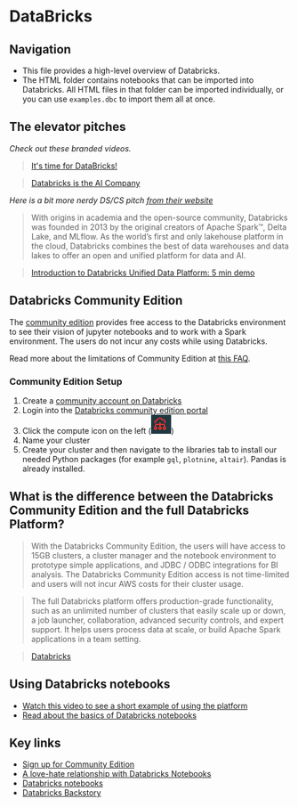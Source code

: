 # DataBricks

## Navigation

- This file provides a high-level overview of Databricks.
- The HTML folder contains notebooks that can be imported into Databricks. All HTML files in that folder can be imported individually, or you can use `examples.dbc` to import them all at once.

## The elevator pitches

_Check out these branded videos._

> [It's time for DataBricks!](https://youtu.be/_1QQHv7T9og)

> [Databricks is the AI Company](https://youtu.be/1cJ0XYaARBY)

_Here is a bit more nerdy DS/CS pitch [from their website](https://databricks.com/company/about-us)_

> With origins in academia and the open-source community, Databricks was founded in 2013 by the original creators of Apache Spark™, Delta Lake, and MLflow. As the world’s first and only lakehouse platform in the cloud, Databricks combines the best of data warehouses and data lakes to offer an open and unified platform for data and AI.

> [Introduction to Databricks Unified Data Platform: 5 min demo](https://youtu.be/n-yt_3HvkOI)
## Databricks Community Edition

The [community edition](https://community.cloud.databricks.com/login.html) provides free access to the Databricks environment to see their vision of jupyter notebooks and to work with a Spark environment. The users do not incur any costs while using Databricks.

Read more about the limitations of Community Edition at [this FAQ](https://databricks.com/product/faq/community-edition).

### Community Edition Setup

1. Create a [community account on Databricks](https://databricks.com/try-databricks)
2. Login into the [Databricks community edition portal](https://community.cloud.databricks.com/login.html)
3. Click the compute icon on the left (![](https://github.com/byuibigdata/project_safegraph/blob/main/img/compute_icon.png))
4. Name your cluster
5. Create your cluster and then navigate to the libraries tab to install our needed Python packages (for example `gql`, `plotnine`, `altair`). Pandas is already installed.


## What is the difference between the Databricks Community Edition and the full Databricks Platform?

> With the Databricks Community Edition, the users will have access to 15GB clusters, a cluster manager and the notebook environment to prototype simple applications, and JDBC / ODBC integrations for BI analysis. The Databricks Community Edition access is not time-limited and users will not incur AWS costs for their cluster usage.

> The full Databricks platform offers production-grade functionality, such as an unlimited number of clusters that easily scale up or down, a job launcher, collaboration, advanced security controls, and expert support. It helps users process data at scale, or build Apache Spark applications in a team setting.

> [Databricks](https://databricks.com/product/faq/community-edition)

## Using Databricks notebooks

- [Watch this video to see a short example of using the platform](https://youtu.be/n-yt_3HvkOI)
- [Read about the basics of Databricks notebooks](https://subscription.packtpub.com/book/data/9781838647216/2/ch02lvl1sec08/using-azure-databricks-notebooks)
## Key links

- [Sign up for Community Edition](https://databricks.com/try-databricks)
- [A love-hate relationship with Databricks Notebooks](https://towardsdatascience.com/databricks-notebooks-a-love-hate-relationship-8f73e5b291fb)
- [Databricks notebooks](https://subscription.packtpub.com/book/data/9781838647216/2/ch02lvl1sec08/using-azure-databricks-notebooks)
- [Databricks Backstory](https://youtu.be/ThrmPaleEiI)
